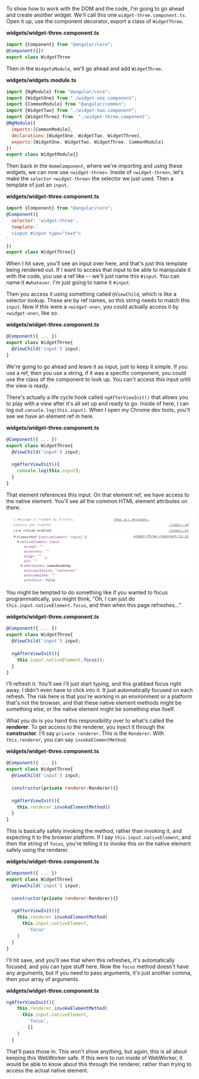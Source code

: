To show how to work with the DOM and the code, I'm going to go ahead and create another widget. We'll call this one `widget-three.component.ts`. Open it up, use the component decorator, export a class of `WidgetThree`.

**widgets/widget-three.component.ts**
``` javascript
import {Component} from "@angular/core";
@Component({})
export class WidgetThree
```
Then in the `WidgetsModule`, we'll go ahead and add `WidgetThree`. 

**widgets/widgets.module.ts**
``` javascript
import {NgModule} from "@angular/core";
import {WidgetOne} from "./widget-one.component";
import {CommonModule} from "@angular/common";
import {WidgetTwo} from "./widget-two.component";
import {WidgetThree} from  "./widget-three.component";
@NgModule({
  imports:[CommonModule],
  declarations:[WidgetOne, WidgetTwo, WidgetThree],
  exports:[WidgetOne, WidgetTwo, WidgetThree, CommonModule]
})
export class WidgetModule{}
```
Then back in the `HomeComponent`, where we're importing and using these widgets, we can now use `<widget-three>`. Inside of `<widget-three>`, let's make the `selector` `<widget-three>` the selector we just used. Then a template of just an `input`.

**widgets/widget-three.component.ts**
``` javascript
import {Component} from "@angular/core";
@Component({
  selector: 'widget-three',
  template:`
  <input #input type="text">
`
})
export class WidgetThree{}
```
When I hit save, you'll see an input over here, and that's just this template being rendered out. If I want to access that input to be able to manipulate it with the code, you use a ref like -- we'll just name this `#input`. You can name it `#whatever`. I'm just going to name it `#input`.

Then you access it using something called `@ViewChild`, which is like a selector lookup. These are by ref names, so this string needs to match this `input`. Now if this were a `<widget-one>`, you could actually access it by `<widget-one>`, like so.

**widgets/widget-three.component.ts**
``` javascript
@Component({ ... })
export class WidgetThree{
  @ViewChild('input') input;
}
```
We're going to go ahead and leave it as input, just to keep it simple. If you use a ref, then you use a string, if it was a specific component, you could use the class of the component to look up. You can't access this input until the view is ready.

There's actually a life cycle hook called `ngAfterViewInit()` that allows you to play with a view after it's all set up and ready to go. Inside of here, I can log out `console.log(this.input)`. When I open my Chrome dev tools, you'll see we have an element ref in here.

**widgets/widget-three.component.ts**
``` javascript
@Component({ ... })
export class WidgetThree{
  @ViewChild('input') input;

  ngAfterViewInit(){
    console.log(this.input);
  }
}
```
That element references this input. On that element ref, we have access to the native element. You'll see all the common HTML element attributes on there. 

![Conole.log output](../images/angular-2-manipulate-and-access-dom-elements-with-angular-2-renderer-console-output.png)

You might be tempted to do something like if you wanted to focus programmatically, you might think, "Oh, I can just do `this.input.nativeElement.focus`, and then when this page refreshes..."

**widgets/widget-three.component.ts**
``` javascript
@Component({ ... })
export class WidgetThree{
  @ViewChild('input') input;

  ngAfterViewInit(){
    this.input.nativeElement.focus();
  }
}
```
I'll refresh it. You'll see I'll just start typing, and this grabbed focus right away. I didn't even have to click into it. It just automatically focused on each refresh. The risk here is that you're working in an environment or a platform that's not the browser, and that these native element methods might be something else, or the native element might be something else itself.

What you do is you hand this responsibility over to what's called the **renderer**. To get access to the renderer, you inject it through the **constructor**. I'll say `private renderer`. This is the `Renderer`. With `this.renderer`, you can say `invokeElementMethod`.

**widgets/widget-three.component.ts**
``` javascript
@Component({ ... })
export class WidgetThree{
  @ViewChild('input') input;

  constructor(private renderer:Renderer){}

  ngAfterViewInit(){
    this.renderer.invokeElementMethod()
  }
}
```
This is basically safely invoking the method, rather than invoking it, and expecting it to the browser platform. If I say `this.input.nativeElement`, and then the string of `focus`, you're telling it to invoke this on the native element safely using the renderer.

**widgets/widget-three.component.ts**
``` javascript
@Component({ ... })
export class WidgetThree{
  @ViewChild('input') input;

  constructor(private renderer:Renderer){}

  ngAfterViewInit(){
    this.renderer.invokeElementMethod(
      this.input.nativeElement,
        'focus'
    )
  }
}
```
I'll hit save, and you'll see that when this refreshes, it's automatically focused, and you can type stuff here. Now the `focus` method doesn't have any arguments, but if you need to pass arguments, it's just another comma, then your array of arguments.

**widgets/widget-three.component.ts**
``` javascript
ngAfterViewInit(){
    this.renderer.invokeElementMethod(
      this.input.nativeElement,
        'focus',
        []
    )
  }
```
That'll pass those in. This won't show anything, but again, this is all about keeping this WebWorker safe. If this were to run inside of WebWorker, it would be able to know about this through the renderer, rather than trying to access the actual native element.
